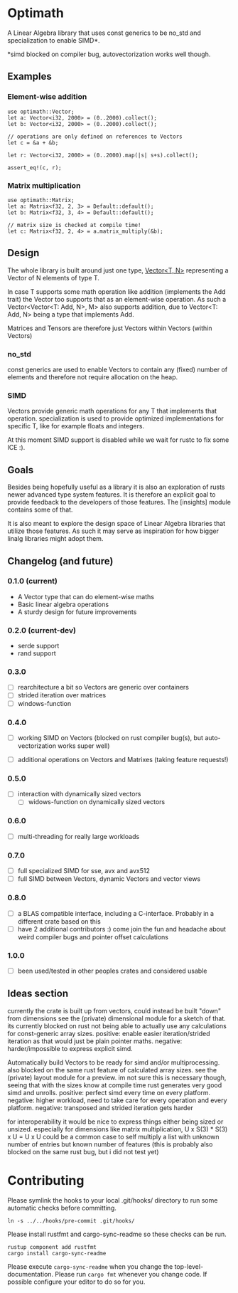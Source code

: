 <!-- cargo-sync-readme start -->

# Optimath

A Linear Algebra library that uses const generics to be no_std and specialization to enable SIMD*.

*simd blocked on compiler bug, autovectorization works well though.

## Examples

### Element-wise addition

    use optimath::Vector;
    let a: Vector<i32, 2000> = (0..2000).collect();
    let b: Vector<i32, 2000> = (0..2000).collect();

    // operations are only defined on references to Vectors
    let c = &a + &b;

    let r: Vector<i32, 2000> = (0..2000).map(|s| s+s).collect();

    assert_eq!(c, r);

### Matrix multiplication

    use optimath::Matrix;
    let a: Matrix<f32, 2, 3> = Default::default();
    let b: Matrix<f32, 3, 4> = Default::default();

    // matrix size is checked at compile time!
    let c: Matrix<f32, 2, 4> = a.matrix_multiply(&b);

## Design

The whole library is built around just one type, [Vector<T, N>](Vector) representing a Vector of N
elements of type T.

In case T supports some math operation like addition (implements the Add trait) the Vector too
supports that as an element-wise operation. As such a Vector<Vector<T: Add, N>, M> also
supports addition, due to Vector<T: Add, N> being a type that implements Add.

Matrices and Tensors are therefore just Vectors within Vectors (within Vectors)

### no_std

const generics are used to enable Vectors to contain any (fixed) number of elements and
therefore not require allocation on the heap.

### SIMD

Vectors provide generic math operations for any T that implements that operation.
specialization is used to provide optimized implementations for specific T, like for example
floats and integers.

At this moment SIMD support is disabled while we wait for rustc to fix some ICE :).

## Goals

Besides being hopefully useful as a library it is also an exploration of rusts newer advanced
type system features. It is therefore an explicit goal to provide feedback to the developers of
those features. The [insights] module contains some of that.

It is also meant to explore the design space of Linear Algebra libraries that utilize those
features. As such it may serve as inspiration for how bigger linalg libraries might adopt
them.

## Changelog (and future)

### 0.1.0 (current)
* A Vector type that can do element-wise maths
* Basic linear algebra operations
* A sturdy design for future improvements

### 0.2.0 (current-dev)
* serde support
* rand support

### 0.3.0
* [ ] rearchitecture a bit so Vectors are generic over containers
* [ ] strided iteration over matrices
* [ ] windows-function

### 0.4.0
* [ ] working SIMD on Vectors (blocked on rust compiler bug(s), but auto-vectorization works
super well)
* [ ] additional operations on Vectors and Matrixes (taking feature requests!)


### 0.5.0
* [ ] interaction with dynamically sized vectors
    * [ ] widows-function on dynamically sized vectors

### 0.6.0
* [ ] multi-threading for really large workloads

### 0.7.0
* [ ] full specialized SIMD for sse, avx and avx512
* [ ] full SIMD between Vectors, dynamic Vectors and vector views

### 0.8.0
* [ ] a BLAS compatible interface, including a C-interface. Probably in a different crate based
on this
* [ ] have 2 additional contributors :) come join the fun and headache about weird compiler bugs
and pointer offset calculations

### 1.0.0
* [ ] been used/tested in other peoples crates and considered usable


## Ideas section

currently the crate is built up from vectors, could instead be built "down" from dimensions
see the (private) dimensional module for a sketch of that. its currently blocked on rust not
being able to actually use any calculations for const-generic array sizes.
positive: enable easier iteration/strided iteration as that would just be plain pointer maths.
negative: harder/impossible to express explicit simd.


Automatically build Vectors to be ready for simd and/or multiprocessing. also blocked on
the same rust feature of calculated array sizes. see the (private) layout module for a preview.
im not sure this is necessary though, seeing that with the sizes know at compile time rust
generates very good simd and unrolls.
positive: perfect simd every time on every platform. negative: higher workload, need to take
care for every operation and every platform. negative: transposed and strided iteration gets
harder

for interoperability it would be nice to express things either being sized or unsized.
especially for dimensions like matrix multiplication, U x S(3) * S(3) x U = U x U could be a
common case to self multiply a list with unknown number of entries but known number of features
(this is probably also blocked on the same rust bug, but i did not test yet)

<!-- cargo-sync-readme end -->

# Contributing
Please symlink the hooks to your local .git/hooks/ directory to run some automatic checks before committing.

    ln -s ../../hooks/pre-commit .git/hooks/

Please install rustfmt and cargo-sync-readme so these checks can be run.

    rustup component add rustfmt
    cargo install cargo-sync-readme

Please execute `cargo-sync-readme` when you change the top-level-documentation.
Please run `cargo fmt` whenever you change code. If possible configure your editor to do so for you.
